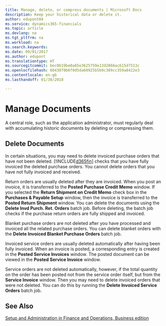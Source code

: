 ```yaml
---
title: Manage, delete, or compress documents | Microsoft Docs
description: Keep your historical data or delete it.
author: edupont04
ms.service: dynamics365-financials
ms.topic: article
ms.devlang: na
ms.tgt_pltfrm: na
ms.workload: na
ms.search.keywords: 
ms.date: 09/01/2017
ms.author: edupont
ms.translationtype: HT
ms.sourcegitcommit: bec0619be0a65e3625759e13d2866ac615d7513c
ms.openlocfilehash: 60438f0b6f0d5da60925b5b9c309cc359a8422e3
ms.contentlocale: en-gb
ms.lasthandoff: 01/30/2018

---
```

# <a name="manage-documents"></a>Manage Documents
A central role, such as the application administrator, must regularly deal with accumulating historic documents by deleting or compressing them.  

## <a name="delete-documents"></a>Delete Documents
In certain situations, you may need to delete invoiced purchase orders that have not been deleted. [!INCLUDE[d365fin](includes/d365fin_md.md)] checks that you have fully invoiced the deleted purchase orders. You cannot delete orders that you have not fully invoiced and received.  

Return orders are usually deleted after they are invoiced. When you post an invoice, it is transferred to the **Posted Purchase Credit Memo** window. If you selected the **Return Shipment on Credit Memo** check box in the **Purchases & Payable Setup** window, then the invoice is transferred to the **Posted Return Shipment** window. You can delete the documents using the **Delete Invd Purch. Ret. Orders** batch job. Before deleting, the batch job checks if the purchase return orders are fully shipped and invoiced.  

Blanket purchase orders are not deleted after you have processed and invoiced all the related purchase orders. You can delete blanket orders with the **Delete Invoiced Blanket Purchase Orders** batch job.  

Invoiced service orders are usually deleted automatically after having been fully invoiced. When an invoice is posted, a corresponding entry is created in the **Posted Service Invoices** window. The posted document can be viewed in the **Posted Service Invoice** window.  

Service orders are not deleted automatically, however, if the total quantity on the order has been posted not from the service order itself, but from the **Service Invoice** window. Then you may need to delete invoiced orders that were not deleted. You can do this by running the **Delete Invoiced Service Orders** batch job.  

## <a name="see-also"></a>See Also  
[Setup and Administration in Finance and Operations, Business edition](admin-setup-and-administration.md)  

